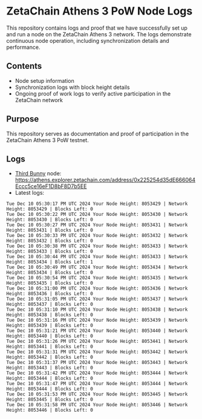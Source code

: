 # ZetaChain Athens 3 PoW Node Logs
This repository contains logs and proof that we have successfully set up and run a node on the ZetaChain Athens 3 network. The logs demonstrate continuous node operation, including synchronization details and performance.

## Contents
- Node setup information
- Synchronization logs with block height details
- Ongoing proof of work logs to verify active participation in the ZetaChain network

## Purpose
This repository serves as documentation and proof of participation in the ZetaChain Athens 3 PoW testnet.

## Logs

- [Third Bunny](https://thirdbunny.xyz/) node: https://athens.explorer.zetachain.com/address/0x225254d35dE666064Eccc5ce16eF1D8bF8D7b5EE
- Latest logs:
```
Tue Dec 10 05:30:17 PM UTC 2024 Your Node Height: 8053429 | Network Height: 8053429 | Blocks Left: 0
Tue Dec 10 05:30:22 PM UTC 2024 Your Node Height: 8053430 | Network Height: 8053430 | Blocks Left: 0
Tue Dec 10 05:30:27 PM UTC 2024 Your Node Height: 8053431 | Network Height: 8053431 | Blocks Left: 0
Tue Dec 10 05:30:33 PM UTC 2024 Your Node Height: 8053432 | Network Height: 8053432 | Blocks Left: 0
Tue Dec 10 05:30:38 PM UTC 2024 Your Node Height: 8053433 | Network Height: 8053433 | Blocks Left: 0
Tue Dec 10 05:30:44 PM UTC 2024 Your Node Height: 8053433 | Network Height: 8053434 | Blocks Left: 1
Tue Dec 10 05:30:49 PM UTC 2024 Your Node Height: 8053434 | Network Height: 8053434 | Blocks Left: 0
Tue Dec 10 05:30:54 PM UTC 2024 Your Node Height: 8053435 | Network Height: 8053435 | Blocks Left: 0
Tue Dec 10 05:31:00 PM UTC 2024 Your Node Height: 8053436 | Network Height: 8053436 | Blocks Left: 0
Tue Dec 10 05:31:05 PM UTC 2024 Your Node Height: 8053437 | Network Height: 8053437 | Blocks Left: 0
Tue Dec 10 05:31:10 PM UTC 2024 Your Node Height: 8053438 | Network Height: 8053438 | Blocks Left: 0
Tue Dec 10 05:31:16 PM UTC 2024 Your Node Height: 8053439 | Network Height: 8053439 | Blocks Left: 0
Tue Dec 10 05:31:21 PM UTC 2024 Your Node Height: 8053440 | Network Height: 8053440 | Blocks Left: 0
Tue Dec 10 05:31:26 PM UTC 2024 Your Node Height: 8053441 | Network Height: 8053441 | Blocks Left: 0
Tue Dec 10 05:31:31 PM UTC 2024 Your Node Height: 8053442 | Network Height: 8053442 | Blocks Left: 0
Tue Dec 10 05:31:37 PM UTC 2024 Your Node Height: 8053443 | Network Height: 8053443 | Blocks Left: 0
Tue Dec 10 05:31:42 PM UTC 2024 Your Node Height: 8053444 | Network Height: 8053444 | Blocks Left: 0
Tue Dec 10 05:31:47 PM UTC 2024 Your Node Height: 8053444 | Network Height: 8053444 | Blocks Left: 0
Tue Dec 10 05:31:53 PM UTC 2024 Your Node Height: 8053445 | Network Height: 8053445 | Blocks Left: 0
Tue Dec 10 05:31:58 PM UTC 2024 Your Node Height: 8053446 | Network Height: 8053446 | Blocks Left: 0
```
